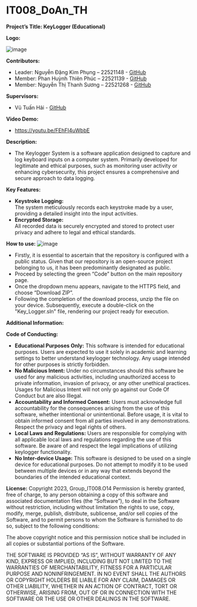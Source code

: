 # IT008_DoAn_TH
**Project’s Title: KeyLogger (Educational)**


**Logo:** 

![image](https://github.com/SBPhungNguyen/IT008_DoAn_TH/assets/145027338/0fcf464b-e3a0-4021-94a0-58c37b115f66)


**Contributors:**
-	Leader: Nguyễn Đặng Kim Phụng – 22521148 - [GitHub](https://github.com/SBPhungNguyen)
-	Member: Phan Huỳnh Thiên Phúc – 22521139 - [GitHub](https://github.com/thienphuc1606)
-	Member: Nguyễn Thị Thanh Sương – 22521268 - [GitHub](https://github.com/nguyenthithanhsuong)

**Supervisors:**
-	Vũ Tuấn Hải - [GitHub](https://github.com/vutuanhai237)

**Video Demo:**
-	https://youtu.be/FEhFI4uWbbE

**Description:**
-	The Keylogger System is a software application designed to capture and log keyboard inputs on a computer system. Primarily developed for legitimate and ethical purposes, such as monitoring user activity or enhancing cybersecurity, this project ensures a comprehensive and secure approach to data logging.

**Key Features:**
-	**Keystroke Logging:** <br>
The system meticulously records each keystroke made by a user, providing a detailed insight into the input activities. <br>
- **Encrypted Storage:** <br>
All recorded data is securely encrypted and stored to protect user privacy and adhere to legal and ethical standards. <br>

**How to use:**
![image](https://github.com/SBPhungNguyen/IT008_DoAn_TH/assets/145269191/8452250d-8d40-47f2-9727-a9099c646adc)
- Firstly, it is essential to ascertain that the repository is configured with a public status. Given that our repository is an open-source project belonging to us, it has been predominantly designated as public. <br>
- Proceed by selecting the green “Code” button on the main repository page. <br>
- Once the dropdown menu appears, navigate to the HTTPS field, and choose “Download ZIP”. <br>
- Following the completion of the download process, unzip the file on your device. Subsequently, execute a double-click on the "Key_Logger.sln" file, rendering our project ready for execution. <br>


**Additional Information:**


**Code of Conducting:** <br>
- **Educational Purposes Only:** This software is intended for educational purposes. Users are expected to use it solely in academic and learning settings to better understand keylogger technology. Any usage intended for other purposes is strictly forbidden.<br>
- **No Malicious Intent:** Under no circumstances should this software be used for any malicious activities, including unauthorized access to private information, invasion of privacy, or any other unethical practices. Usages for Malicious Intent will not only go against our Code Of Conduct but are also Illegal.<br>
- **Accountability and Informed Consent:** Users must acknowledge full accountability for the consequences arising from the use of this software, whether intentional or unintentional. Before usage, it is vital to obtain informed consent from all parties involved in any demonstrations. Respect the privacy and legal rights of others.<br>
- **Local Laws and Regulations:** Users are responsible for complying with all applicable local laws and regulations regarding the use of this software. Be aware of and respect the legal implications of utilizing keylogger functionality.<br>
- **No Inter-device Usage:** This software is designed to be used on a single device for educational purposes. Do not attempt to modify it to be used between multiple devices or in any way that extends beyond the boundaries of the intended educational context.<br>


**License:**
Copyright 2023, Group_IT008.O14
Permission is hereby granted, free of charge, to any person obtaining a copy of this software and associated documentation files (the “Software”), to deal in the Software without restriction, including without limitation the rights to use, copy, modify, merge, publish, distribute, sublicense, and/or sell copies of the Software, and to permit persons to whom the Software is furnished to do so, subject to the following conditions:

The above copyright notice and this permission notice shall be included in all copies or substantial portions of the Software.

THE SOFTWARE IS PROVIDED “AS IS”, WITHOUT WARRANTY OF ANY KIND, EXPRESS OR IMPLIED, INCLUDING BUT NOT LIMITED TO THE WARRANTIES OF MERCHANTABILITY, FITNESS FOR A PARTICULAR PURPOSE AND NONINFRINGEMENT. IN NO EVENT SHALL THE AUTHORS OR COPYRIGHT HOLDERS BE LIABLE FOR ANY CLAIM, DAMAGES OR OTHER LIABILITY, WHETHER IN AN ACTION OF CONTRACT, TORT OR OTHERWISE, ARISING FROM, OUT OF OR IN CONNECTION WITH THE SOFTWARE OR THE USE OR OTHER DEALINGS IN THE SOFTWARE.
